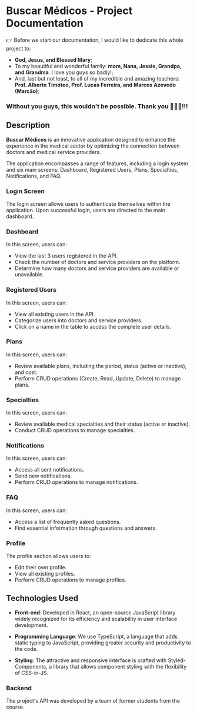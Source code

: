 # Buscar Médicos - Project Documentation

👉 Before we start our documentation, I would like to dedicate this whole project to:

- **God, Jesus, and Blessed Mary**;
- To my beautiful and wonderful family: **mom, Nana, Jessie, Grandpa, and Grandma**. I love you guys so badly!;
- And, last but not least, to all of my incredible and amazing teachers: **Prof. Alberto Timóteo, Prof. Lucas Ferreira, and Marcos Azevedo (Marcão)**;

### Without you guys, this wouldn't be possible. Thank you 💖💖💖!!!

## Description

**Buscar Médicos** is an innovative application designed to enhance the experience in the medical sector by optimizing the connection between doctors and medical service providers.

The application encompasses a range of features, including a login system and six main screens: Dashboard, Registered Users, Plans, Specialties, Notifications, and FAQ.

### Login Screen

The login screen allows users to authenticate themselves within the application. Upon successful login, users are directed to the main dashboard.

### Dashboard

In this screen, users can:

- View the last 3 users registered in the API.
- Check the number of doctors and service providers on the platform.
- Determine how many doctors and service providers are available or unavailable.

### Registered Users

In this screen, users can:

- View all existing users in the API.
- Categorize users into doctors and service providers.
- Click on a name in the table to access the complete user details.

### Plans

In this screen, users can:

- Review available plans, including the period, status (active or inactive), and cost.
- Perform CRUD operations (Create, Read, Update, Delete) to manage plans.

### Specialties

In this screen, users can:

- Review available medical specialties and their status (active or inactive).
- Conduct CRUD operations to manage specialties.

### Notifications

In this screen, users can:

- Access all sent notifications.
- Send new notifications.
- Perform CRUD operations to manage notifications.

### FAQ

In this screen, users can:

- Access a list of frequently asked questions.
- Find essential information through questions and answers.

### Profile

The profile section allows users to:

- Edit their own profile.
- View all existing profiles.
- Perform CRUD operations to manage profiles.

## Technologies Used
- **Front-end**: Developed in React, an open-source JavaScript library widely recognized for its efficiency and scalability in user interface development.

- **Programming Language**: We use TypeScript, a language that adds static typing to JavaScript, providing greater security and productivity to the code.

- **Styling**: The attractive and responsive interface is crafted with Styled-Components, a library that allows component styling with the flexibility of CSS-in-JS.

### Backend

The project's API was developed by a team of former students from the course.